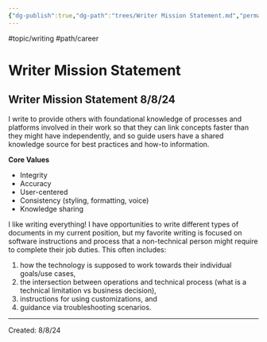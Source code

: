 ```yaml
---
{"dg-publish":true,"dg-path":"trees/Writer Mission Statement.md","permalink":"/trees/writer-mission-statement/","created":"2024-12-14T14:06:24.814-05:00","updated":"2025-01-31T23:08:18.216-05:00"}
---
```



#topic/writing #path/career 


# Writer Mission Statement 

## Writer Mission Statement 8/8/24

I write to provide others with foundational knowledge of processes and platforms involved in their work so that they can link concepts faster than they might have independently, and so guide users have a shared knowledge source for best practices and how-to information.

**Core Values**

- Integrity
- Accuracy
- User-centered
- Consistency (styling, formatting, voice)
- Knowledge sharing

I like writing everything! I have opportunities to write different types of documents in my current position, but my favorite writing is focused on software instructions and process that a non-technical person might require to complete their job duties. This often includes:

1. how the technology is supposed to work towards their individual goals/use cases,
2. the intersection between operations and technical process (what is a technical limitation vs business decision),
3. instructions for using customizations, and
4. guidance via troubleshooting scenarios.

---
Created: 8/8/24